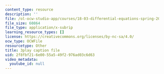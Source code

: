```yaml
---
content_type: resource
description: ''
file: /ol-ocw-studio-app/courses/18-03-differential-equations-spring-2010/2f8fbf216e0055a549f2976ad03c6d63_vP-oRQqmeg4.srt
file_size: 60864
file_type: application/x-subrip
learning_resource_types: []
license: https://creativecommons.org/licenses/by-nc-sa/4.0/
ocw_type: OCWFile
resourcetype: Other
title: 3play caption file
uid: 2f8fbf21-6e00-55a5-49f2-976ad03c6d63
video_metadata:
  youtube_id: null
---
```

